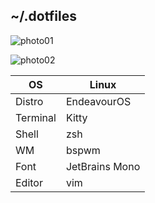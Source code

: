 ## ~/.dotfiles
![photo01](https://i.imgur.com/5jHtWB9.jpg)

![photo02](https://i.imgur.com/eZVawF7.png)


| OS       	| Linux          	|
|-----------|-----------------|
| Distro 	| EndeavourOS          	|
| Terminal 	| Kitty          	|
| Shell    	| zsh            	|
| WM       	| bspwm          	|
| Font     	| JetBrains Mono 	|
| Editor   	| vim            	|
